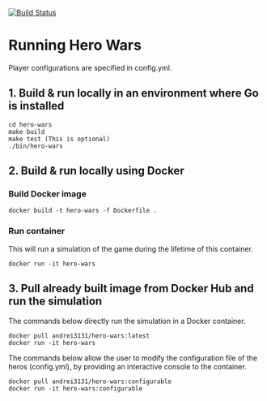 [![Build Status](https://travis-ci.org/andrei3131/hero-wars.svg?branch=master)](https://travis-ci.org/andrei3131/hero-wars)

# Running Hero Wars

Player configurations are specified in config.yml.

## 1. Build & run locally in an environment where Go is installed

```
cd hero-wars
make build
make test (This is optional)
./bin/hero-wars
```

## 2. Build & run locally using Docker

### Build Docker image

```
docker build -t hero-wars -f Dockerfile .
```

### Run container

This will run a simulation of the game during the lifetime of this container.

```
docker run -it hero-wars
```

## 3. Pull already built image from Docker Hub and run the simulation


The commands below directly run the simulation in a Docker container.
```
docker pull andrei3131/hero-wars:latest
docker run -it hero-wars
```

The commands below allow the user to modify the configuration file of the heros (config.yml), by providing an interactive console to the container.
```
docker pull andrei3131/hero-wars:configurable
docker run -it hero-wars:configurable
```



